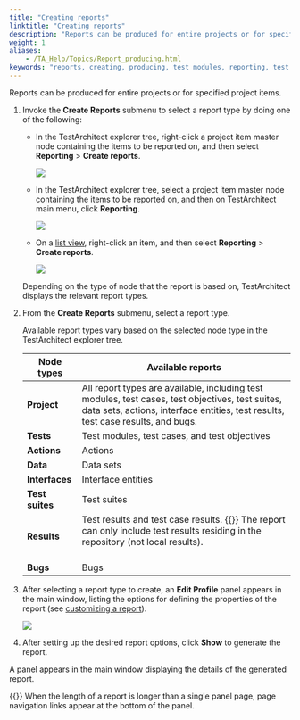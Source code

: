 ```yaml
--- 
title: "Creating reports"
linktitle: "Creating reports"
description: "Reports can be produced for entire projects or for specified project items."
weight: 1
aliases: 
    - /TA_Help/Topics/Report_producing.html
keywords: "reports, creating, producing, test modules, reporting, test cases, test objectives, user-defined actions, actions, interface entities, test suites, test results"
---
```


Reports can be produced for entire projects or for specified project items.

1.  Invoke the **Create Reports** submenu to select a report type by doing one of the following:

    -   In the TestArchitect explorer tree, right-click a project item master node containing the items to be reported on, and then select **Reporting** \> **Create reports**.

        ![](/images/TA_Help/Images/Project_reporting.png)

    -   In the TestArchitect explorer tree, select a project item master node containing the items to be reported on, and then on TestArchitect main menu, click **Reporting**.

        ![](/images/TA_Help/Images/TA_main_menu_reporting.png)

    -   On a [list view](/user-guide/projects-and-project-items/project-items/list-view/), right-click an item, and then select **Reporting** \> **Create reports**.

        ![](/images/TA_Help/Images/list_view_reporting.png)

    Depending on the type of node that the report is based on, TestArchitect displays the relevant report types.

2.  From the **Create Reports** submenu, select a report type.

    Available report types vary based on the selected node type in the TestArchitect explorer tree.

    |Node types|Available reports|
    |----------|-----------------|
    |****Project****|All report types are available, including test modules, test cases, test objectives, test suites, data sets, actions, interface entities, test results, test case results, and bugs.|
    |****Tests****|Test modules, test cases, and test objectives|
    |****Actions****|Actions|
    |****Data****|Data sets|
    |****Interfaces****|Interface entities|
    |****Test suites****|Test suites|
    |****Results****|Test results and test case results. {{<note>}} The report can only include test results residing in the repository \(not local results\).<br><br>|<br>
    |****Bugs****|Bugs|

3.  After selecting a report type to create, an **Edit Profile** panel appears in the main window, listing the options for defining the properties of the report \(see [customizing a report](/user-guide/reporting-and-dashboard/reporting/customizing-reports)\).

    ![](/images/TA_Help/Images/Edit_profile_panel.png)

4.  After setting up the desired report options, click **Show** to generate the report.


A panel appears in the main window displaying the details of the generated report.

{{<tip>}} When the length of a report is longer than a single panel page, page navigation links appear at the bottom of the panel.



